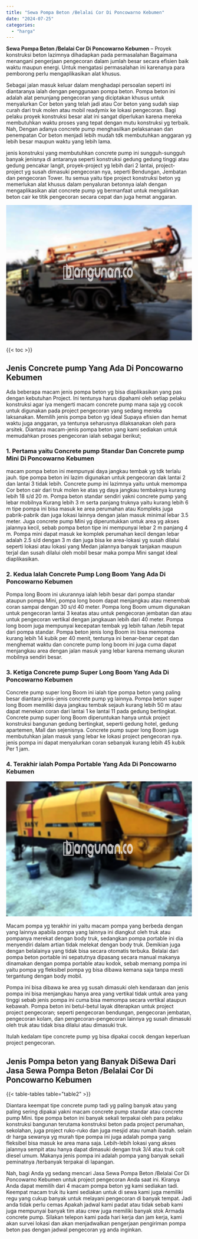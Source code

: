 ```yaml
---
title: "Sewa Pompa Beton /Belalai Cor Di Poncowarno Kebumen"
date: "2024-07-25"
categories: 
  - "harga"
---
```


**Sewa Pompa Beton /Belalai Cor Di Poncowarno Kebumen** – Proyek konstruksi beton lazimnya dihadapkan pada permasalahan Bagaimana menangani pengerjaan pengecoran dalam jumlah besar secara efisien baik waktu maupun energi. Untuk mengatasi permasalahan ini karenanya para pemborong perlu mengaplikasikan alat khusus.

Sebagai jalan masuk keluar dalam menghadapi persoalan seperti ini diantaranya ialah dengan penggunaan pompa beton. Pompa beton ini adalah alat penunjang pengecoran yang diciptakan khusus untuk menyalurkan Cor beton yang telah jadi atau Cor beton yang sudah siap curah dari truk molen atau mobil readymix ke lokasi pengecoran. Bagi pelaku proyek konstruksi besar alat ini sangat diperlukan karena mereka membutuhkan waktu proses yang tepat dengan mutu konstruksi yg terbaik. Nah, Dengan adanya concrete pump menghasilkan pelaksanaan dan penempatan Cor beton menjadi lebih mudah tdk membutuhkan anggaran yg lebih besar maupun waktu yang lebih lama.

jenis konstruksi yang membutuhkan concrete pump ini sungguh-sungguh banyak jenisnya di antaranya seperti konstruksi gedung gedung tinggi atau gedung pencakar langit, proyek-project yg lebih dari 2 lantai, project-project yg susah dimasuki pengecoran nya, seperti Bendungan, Jembatan dan pengecoran Tower. Itu semua yaitu tipe project konstruksi beton yg memerlukan alat khusus dalam penyaluran betonnya ialah dengan mengaplikasikan alat concrete pump yg bermanfaat untuk mengalirkan beton cair ke titik pengecoran secara cepat dan juga hemat anggaran.

![Sewa Pompa Beton /Belalai Cor Di Poncowarno Kebumen](/images/sewa-concrete-pump-40.png)

{{< toc >}}

## Jenis Concrete pump Yang Ada Di Poncowarno Kebumen

Ada beberapa macam jenis pompa beton yg bisa diaplikasikan yang pas dengan kebutuhan Project. Ini tentunya harus dipahami oleh setiap pelaku konstruksi agar iya mengerti macam concrete pump mana saja yg cocok untuk digunakan pada project pengecoran yang sedang mereka laksanakan. Memilih jenis pompa beton yg ideal Supaya efisien dan hemat waktu juga anggaran, ya tentunya seharusnya dilaksanakan oleh para arsitek. Diantara macam-jenis pompa beton yang kami sediakan untuk memudahkan proses pengecoran ialah sebagai berikut;

### 1\. Pertama yaitu Concrete pump Standar Dan Concrete pump Mini Di Poncowarno Kebumen

macam pompa beton ini mempunyai daya jangkau tembak yg tdk terlalu jauh. tipe pompa beton ini lazim digunakan untuk pengecoran dak lantai 2 dan lantai 3 tidak lebih. Concrete pump ini lazimnya yaitu untuk memompa Cor beton cair dari truk molen ke atas yg daya jangkau tembaknya kurang lebih 18 s/d 20 m. Pompa beton standar sendiri yakni concrete pump yang lebar mobilnya Kurang lebih 3 m serta panjang truknya yaitu kurang lebih 6 m tipe pompa ini bisa masuk ke area perumahan atau Kompleks juga pabrik-pabrik dan juga lokasi lainnya dengan jalan masuk minimal lebar 3.5 meter. Juga concrete pump Mini yg diperuntukkan untuk area yg akses jalannya kecil, sebab pompa beton tipe ini mempunyai lebar 2 m panjang 4 m. Pompa mini dapat masuk ke komplek perumahan kecil dengan lebar adalah 2.5 s/d dengan 3 m dan juga bisa ke area-lokasi yg susah dilalui seperti lokasi atau lokasi yang Medan jalannya banyak tanjakan maupun terjal dan susah dilalui oleh mobil besar maka pompa Mini sangat ideal diaplikasikan.

### 2\. Kedua Ialah Concrete Pump Long Boom Yang Ada Di Poncowarno Kebumen

Pompa long Boom ini ukurannya ialah lebih besar dari pompa standar ataupun pompa Mini, pompa long boom dapat menjangkau atau menembak coran sampai dengan 30 s/d 40 meter. Pompa long Boom umum digunakan untuk pengecoran lantai 3 keatas atau untuk pengecoran jembatan dan atau untuk pengecoran vertikal dengan jangkauan lebih dari 40 meter. Pompa long boom juga mempunyai kecepatan tembak yg lebih tahan /lebih tepat dari pompa standar. Pompa beton jenis long Boom ini bisa memompa kurang lebih 14 kubik per 40 menit, tentunya ini benar-benar cepat dan menghemat waktu dan concrete pump long boom ini juga cuma dapat menjangkau area dengan jalan masuk yang lebar karena memang ukuran mobilnya sendiri besar.

### 3\. Ketiga Concrete pump Super Long Boom Yang Ada Di Poncowarno Kebumen

Concrete pump super long Boom ini ialah tipe pompa beton yang paling besar diantara jenis-jenis concrete pump yg lainnya. Pompa beton super long Boom memiliki daya jangkau tembak sejauh kurang lebih 50 m atau dapat menekan coran dari lantai 1 ke lantai 11 pada gedung bertingkat. Concrete pump super long Boom diperuntukan hanya untuk project konstruksi bangunan gedung bertingkat, seperti gedung hotel, gedung apartemen, Mall dan sejenisnya. Concrete pump super long Boom juga membutuhkan jalan masuk yang lebar ke lokasi project pengecoran nya. jenis pompa ini dapat menyalurkan coran sebanyak kurang lebih 45 kubik Per 1 jam.

### 4\. Terakhir ialah Pompa Portable Yang Ada Di Poncowarno Kebumen

![Sewa Pompa Beton /Belalai Cor Di Poncowarno Kebumen](/images/sewa-concrete-pump-29.png)

Macam pompa yg terakhir ini yaitu macam pompa yang berbeda dengan yang lainnya apabila pompa yang lainnya ini diangkut oleh truk atau pompanya merekat dengan body truk, sedangkan pompa portable ini dia menyendiri dalam artian tidak melekat dengan body truk. Demikian juga dengan belalainya yang tidak bisa secara otomatis terbuka. Belalai dari pompa beton portable ini sepatutnya dipasang secara manual makanya dinamakan dengan pompa portable atau kodok, sebab memang pompa ini yaitu pompa yg fleksibel pompa yg bisa dibawa kemana saja tanpa mesti tergantung dengan body mobil.

Pompa ini bisa dibawa ke area yg susah dimasuki oleh kendaraan dan jenis pompa ini bisa menjangkau hanya area yang vertikal tidak untuk area yang tinggi sebab jenis pompa ini cuma bisa memompa secara vertikal ataupun kebawah. Pompa beton ini betul-betul layak diterapkan untuk project project pengecoran; seperti pengecoran bendungan, pengecoran jembatan, pengecoran kolam, dan pengecoran-pengecoran lainnya yg susah dimasuki oleh truk atau tidak bisa dilalui atau dimasuki truk.

Itulah kedalam tipe concrete pump yg bisa dipakai cocok dengan keperluan project pengecoran.

## Jenis Pompa beton yang Banyak DiSewa Dari Jasa Sewa Pompa Beton /Belalai Cor Di Poncowarno Kebumen

{{< table-tables table="table2" >}}

Diantara keempat tipe concrete pump tadi yg paling banyak atau yang paling sering dipakai yakni macam concrete pump standar atau concrete pump Mini. tipe pompa beton ini banyak sekali terpakai oleh para pelaku konstruksi bangunan terutama konstruksi beton pada project perumahan, sekolahan, juga project ruko-ruko dan juga mesjid atau rumah ibadah. selain dr harga sewanya yg murah tipe pompa ini juga adalah pompa yang fleksibel bisa masuk ke area mana saja. Lebih-lebih lokasi yang akses jalannya sempit atau hanya dapat dimasuki dengan truk 3/4 atau truk colt diesel umum. Makanya jenis pompa ini adalah pompa yang banyak sekali peminatnya /terbanyak terpakai di lapangan.

Nah, bagi Anda yg sedang mencari Jasa Sewa Pompa Beton /Belalai Cor Di Poncowarno Kebumen untuk project pengecoran Anda saat ini. Kiranya Anda dapat memilih dari 4 macam pompa beton yg kami sediakan tadi. Keempat macam truk itu kami sediakan untuk di sewa kami juga memiliki regu yang cukup banyak untuk melayani pengecoran di banyak tempat. Jadi anda tidak perlu cemas Apakah jadwal kami padat atau tidak sebab kami juga mempunyai banyak tim atau crew juga memiliki banyak stok Armada concrete pump. Silakan telepon kami pada hari kerja dan jam kerja, kami akan survei lokasi dan akan menjadwalkan pengerjaan pengiriman pompa beton pas dengan jadwal pengecoran yg anda inginkan.
